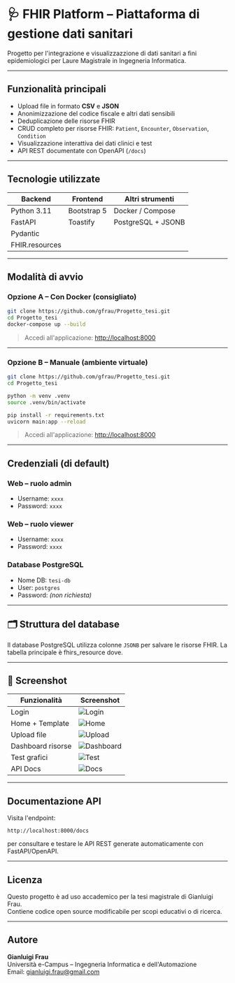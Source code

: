 
# 🩺 FHIR Platform – Piattaforma di gestione dati sanitari

Progetto per l'integrazione e visualizzazzione di dati sanitari a fini epidemiologici per Laure Magistrale in Ingegneria Informatica.

---

## Funzionalità principali

- Upload file in formato **CSV** e **JSON**
- Anonimizzazione del codice fiscale e altri dati sensibili
- Deduplicazione delle risorse FHIR
- CRUD completo per risorse FHIR: `Patient`, `Encounter`, `Observation`, `Condition`
- Visualizzazione interattiva dei dati clinici e test
- API REST documentate con OpenAPI (`/docs`)

---

## Tecnologie utilizzate

| Backend        | Frontend       | Altri strumenti   |
|----------------|----------------|-------------------|
| Python 3.11    | Bootstrap 5    | Docker / Compose  |
| FastAPI        | Toastify       | PostgreSQL + JSONB|
| Pydantic       |                |                   |
| FHIR.resources |                |                   |

---

## Modalità di avvio

### Opzione A – Con Docker (consigliato)

```bash
git clone https://github.com/gfrau/Progetto_tesi.git
cd Progetto_tesi
docker-compose up --build
```

> Accedi all'applicazione: [http://localhost:8000](http://localhost:8000)

---

### Opzione B – Manuale (ambiente virtuale)

```bash
git clone https://github.com/gfrau/Progetto_tesi.git
cd Progetto_tesi

python -m venv .venv
source .venv/bin/activate

pip install -r requirements.txt
uvicorn main:app --reload
```

> Accedi all'applicazione: [http://localhost:8000](http://localhost:8000)

---

## Credenziali (di default)

### Web – ruolo admin
- Username: `xxxx`
- Password: `xxxx`

### Web – ruolo viewer
- Username: `xxxx`
- Password: `xxxx`

### Database PostgreSQL
- Nome DB: `tesi-db`
- User: `postgres`
- Password: *(non richiesta)*

---

## 🗂️ Struttura del database

Il database PostgreSQL utilizza colonne `JSONB` per salvare le risorse FHIR. 
La tabella principale è fhirs_resource dove.

---

## 📎 Screenshot

| Funzionalità                | Screenshot                             |
|----------------------------|----------------------------------------|
| Login                      | ![Login](screenshots/01-login.png)     |
| Home + Template            | ![Home](screenshots/02-home.png)       |
| Upload file                | ![Upload](screenshots/03-upload.png)   |
| Dashboard risorse          | ![Dashboard](screenshots/04-dashboard.png) |
| Test grafici               | ![Test](screenshots/05-test01.png)     |
| API Docs                   | ![Docs](screenshots/docs.png)          |


---

## Documentazione API

Visita l'endpoint:

```
http://localhost:8000/docs
```

per consultare e testare le API REST generate automaticamente con FastAPI/OpenAPI.

---

## Licenza

Questo progetto è ad uso accademico per la tesi magistrale di Gianluigi Frau.  
Contiene codice open source modificabile per scopi educativi o di ricerca.

---

## Autore

**Gianluigi Frau**  
Università e-Campus – Ingegneria Informatica e dell'Automazione  
Email: gianluigi.frau@gmail.com

